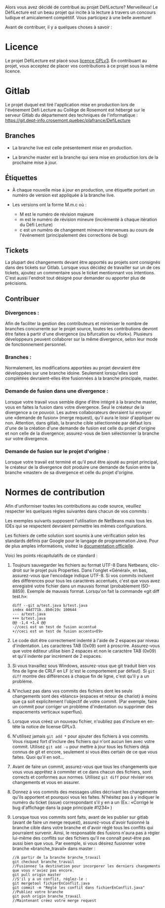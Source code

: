 Alors vous avez décidé de contribué au projet DéfiLecture? Merveilleux! Le DéfiLecture est un beau projet qui incite à la lecture à travers un concours ludique et amicalement compétitif. Vous participez à une belle aventure!

Avant de contribuer, il y a quelques choses à savoir :

# Licence
Le projet DéfiLecture est placé sous [licence GPLv3](https://www.gnu.org/licenses/gpl-3.0.fr.html). En contribuant au projet, vous acceptez de placer vos contributions à ce projet sous la même licence.

# Gitlab

Le projet duquel est tiré l'application mise en production lors de l'événement Défi Lecture au Collège de Rosemont est hébergé sur le serveur Gitlab du département des techniques de l'informatique : https://git.dept-info.crosemont.quebec/plafrance/DefiLecture

## Branches

- La branche live est celle présentement mise en production.

- La branche master est la branche qui sera mise en production lors de la prochaine mise à jour.

## Étiquettes

- À chaque nouvelle mise à jour en production, une étiquette portant un numéro de version est appliquée à la branche live.

- Les versions ont la forme M.m.c où :
  - M est le numéro de révision majeure
  - m est le numéro de révision mineure (incrémenté à chaque itération du Défi Lecture)
  - c est un numéro de changement mineure intervenues au cours de l'événement (principalement des corrections de bug)

## Tickets

La plupart des changements devant être apportés au projets sont consignés dans des tickets sur Gitlab. Lorsque vous décidez de travailler sur un de ces tickets, ajoutez un commentaire sous le ticket mentionnant vos intentions. C'est aussi l'endroit tout désigné pour demander ou apporter plus de précisions.

## Contribuer

### Divergences : 
Afin de faciliter la gestion des contributeurs et minimiser le nombre de branches concurrente sur le projet source, toutes les contributions devront être faites à partir d'une divergence (ou bifurcation ou «fork»). Plusieurs développeurs peuvent collaborer sur la même divergence, selon leur mode de fonctionnement personnel.

### Branches : 
Normalement, les modifications apportées au projet devraient être développées sur une branche idoine. Seulement lorsqu'elles sont complétées devraient-elles être fusionnées à la branche principale, master.

### Demande de fusion dans une divergence : 
Lorsque votre travail vous semble digne d'être intégré à la branche master, vous en faites la fusion dans votre divergence. Seul le créateur de la divergence a ce pouvoir. Les autres collaborateurs devraient lui envoyer une «demande de fusion» (merge request), qu'il aura le loisir d'appliquer ou non. Attention, dans gitlab, la branche cible sélectionnée par défaut lors d'une de la création d'une demande de fusion est celle du projet d'origine et non celle de la divergence; assurez-vous de bien sélectionner la branche sur votre divergence.

### Demande de fusion sur le projet d'origine : 
Lorsque votre travail est terminé et qu'il peut être ajouté au projet principal, le créateur de la divergence doit produire une demande de fusion entre la branche «master» de sa divergence et celle du projet d'origine.

# Normes de contribution

Afin d'uniformiser toutes les contributions au code source, veuillez respecter les quelques règles suivantes dans chacun de vos commits :

Les exemples suivants supposent l'utilisation de NetBeans mais tous les IDEs qui se respectent devraient permettre les mêmes configurations.

Les fichiers de cette solution sont soumis à une vérification selon les standards définis par Google pour le langage de programmation *Java*. Pour de plus amples informations, visitez la [documentation officielle](https://google.github.io/styleguide/javaguide.html).

Voici les points récapitulatifs de ce standard :

1. Toujours sauvegarder les fichiers au format UTF-8
   Dans Netbeans, clic-droit sur le projet puis Properties. Dans l'onglet «Général», en bas, assurez-vous que l'encodage indique UTF-8. 
   Si vos commits incluent des différences pour tous les caractères accentués, c'est que vous avez enregistré votre fichier dans un mauvais format (probablement ISO-8859).
   Exemple de mauvais format. Lorsqu'on fait la commande «git diff test.h»:

    ```
	diff --git a/test.java b/test.java
    index 44d771b..8b0c19c 100644
    --- a/test.java
    +++ b/test.java
    @@ -1,4 +1,4 @@
    -//ceci est un test de fusion accentué
    +//ceci est un test de fusion accentu<E9>
    ```
	
2. Le code doit être correctement indenté à l'aide de 2 espaces par niveau d'indentation. Les caractères TAB (0x09) sont à proscrire. Assurez-vous que votre éditeur utilise bien 2 espaces et non le caractère TAB (0x09) et qu'il indente par incrément de 2 espaces.

3. Si vous travaillez sous Windows, assurez-vous que git traduit bien vos fins de ligne de CRLF en LF (c'est le comportement par défaut). Si `git diff` montre des différences à chaque fin de ligne, c'est qu'il y a un problème.

4. N'incluez pas dans vos commits des fichiers dont les seuls changements sont des «blancs» (espaces et retour de chariot) à moins que ça soit explicitement l'objectif de votre commit. (Par exemple, faire un commit pour corriger un problème d'indentation ou supprimer des espacements verticaux superflus).

5. Lorsque vous créez un nouveau fichier, n'oubliez pas d'inclure en en-tête la notice de license GPLv3.

6. N'utilisez jamais `git add *` pour ajouter des fichiers à vos commits. Vous risquez fort d'inclure des fichiers qui n'ont aucun lien avec votre commit. Utilisez `git add -u` pour mettre à jour tous les fichiers déjà connus de git et encore, seulement si vous êtes certain de ce que vous faites. Quoi qu'il en soit...

7. Avant de faire un commit, assurez-vous que tous les changements que vous vous apprêtez à commiter et ce dans chacun des fichiers, sont corrects et conformes aux normes. Utilisez `git diff` pour réviser vos changements et vous en assurer.

8. Donnez à vos commits des messages utiles décrivant les changements qu'ils apportent et pourquoi vous les faites. N'hésitez pas à y indiquer le numéro du ticket (issue) correspondant s'il y en a un (Ex.: «Corrigé le bug d'affichage dans la page principale #1234» )

9. Lorsque tous vos commits sont faits, avant de les publier sur gitlab (avant de faire un merge request), assurez-vous d'avoir fusionné la branche cible dans votre branche et d'avoir réglé tous les conflits qui pourraient survenir. Ainsi, le responsable des fusions n'aura pas à régler lui-même des conflits sur des fichiers qu'il ne connaît peut-être pas aussi bien que vous. Par exemple, si vous désirez fusionner votre branche «branche_travail» dans master : 

    ```
    //À partir de la branche branche_travail
    git checkout branche_travail
    //Fusionnez la destination pour incorporer les derniers changements que vous n'aviez pas encore.
    git pull origin master
    //S'il y a un conflit, réglez-le : 
    git mergetool fichierEnConflit.java
    git commit -m "Réglé les conflit dans fichierEnConflit.java"
    //Publiez votre branche
    git push origin branche_travail
    //Maintenant créez votre merge request
    ```

